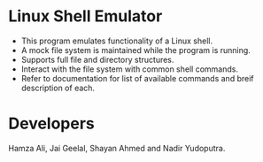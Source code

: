 # Linux Shell Emulator
- This program emulates functionality of a Linux shell.
- A mock file system is maintained while the program is running.
- Supports full file and directory structures.
- Interact with the file system with common shell commands.
- Refer to documentation for list of available commands and breif description of each.

# Developers
Hamza Ali, Jai Geelal, Shayan Ahmed and Nadir Yudoputra. 
